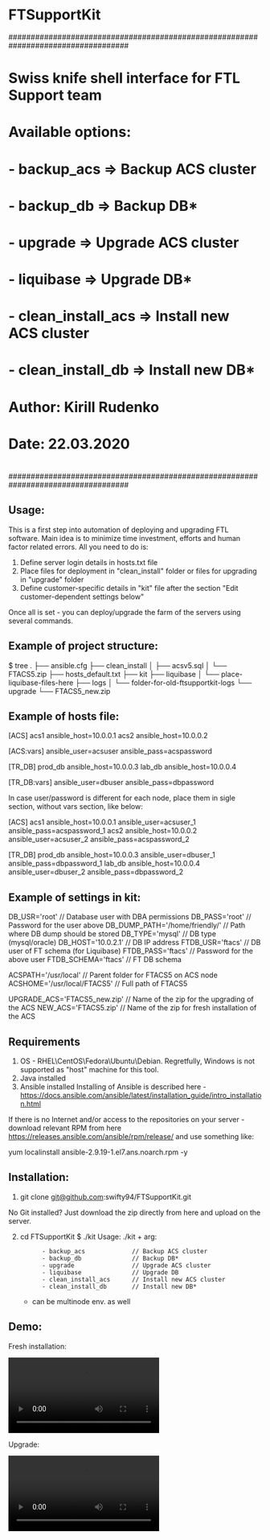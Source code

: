 # FTSupportKit

###################################################################################
#
#   Swiss knife shell interface for FTL Support team
#
#       Available options: 
#                           - backup_acs            => Backup ACS cluster
#                           - backup_db             => Backup DB*
#                           - upgrade               => Upgrade ACS cluster
#                           - liquibase             => Upgrade DB*
#                           - clean_install_acs     => Install new ACS cluster
#                           - clean_install_db      => Install new DB*
#
#                                    Author:    Kirill Rudenko
#                                    Date:      22.03.2020
#                                   
###################################################################################

Usage:
--- 
This is a first step into automation of deploying and upgrading FTL software.
Main idea is to minimize time investment, efforts and human factor related errors.
All you need to do is:

1. Define server login details in hosts.txt file
2. Place files for deployment in "clean_install" folder or files for upgrading in "upgrade" folder
3. Define customer-specific details in "kit" file after the section "Edit customer-dependent settings below"

Once all is set - you can deploy/upgrade the farm of the servers using several commands.

Example of project structure:
---
$ tree
.
├── ansible.cfg
├── clean_install
│   ├── acsv5.sql
│   └── FTACS5.zip
├── hosts_default.txt
├── kit
├── liquibase
│   └── place-liquibase-files-here
├── logs
│   └── folder-for-old-ftsupportkit-logs
└── upgrade
    └── FTACS5_new.zip

Example of hosts file:
----
[ACS]
acs1 ansible_host=10.0.0.1
acs2 ansible_host=10.0.0.2

[ACS:vars]
ansible_user=acsuser
ansible_pass=acspassword

[TR_DB]
prod_db	ansible_host=10.0.0.3
lab_db ansible_host=10.0.0.4

[TR_DB:vars]
ansible_user=dbuser
ansible_pass=dbpassword

In case user/password is different for each node, place them in sigle section, without vars section, like below:

[ACS]
acs1 ansible_host=10.0.0.1 ansible_user=acsuser_1 ansible_pass=acspassword_1
acs2 ansible_host=10.0.0.2 ansible_user=acsuser_2 ansible_pass=acspassword_2

[TR_DB]
prod_db	ansible_host=10.0.0.3 ansible_user=dbuser_1 ansible_pass=dbpassword_1
lab_db ansible_host=10.0.0.4 ansible_user=dbuser_2 ansible_pass=dbpassword_2


Example of settings in kit:
---

DB_USR='root'                           // Database user with DBA permissions
DB_PASS='root'                          // Password for the user above
DB_DUMP_PATH='/home/friendly/'          // Path where DB dump should be stored
DB_TYPE='mysql'                         // DB type (mysql/oracle)
DB_HOST='10.0.2.1'                      // DB IP address
FTDB_USR='ftacs'                        // DB user of FT schema (for Liquibase)
FTDB_PASS='ftacs'                       // Password for the above user
FTDB_SCHEMA='ftacs'                     // FT DB schema

ACSPATH='/usr/local'                    // Parent folder for FTACS5 on ACS node
ACSHOME='/usr/local/FTACS5'             // Full path of FTACS5

UPGRADE_ACS='FTACS5_new.zip'            // Name of the zip for the upgrading of the ACS
NEW_ACS='FTACS5.zip'                    // Name of the zip for fresh installation of the ACS

Requirements
---
1. OS - RHEL\CentOS\Fedora\Ubuntu\Debian. Regretfully, Windows is not supported as "host" machine for this tool.
2. Java installed
3. Ansible installed
Installing of Ansible is described here - https://docs.ansible.com/ansible/latest/installation_guide/intro_installation.html

If there is no Internet and/or access to the repositories on your server - download relevant RPM from here https://releases.ansible.com/ansible/rpm/release/
and use something like:

yum localinstall ansible-2.9.19-1.el7.ans.noarch.rpm -y


Installation:
---  

1. git clone git@github.com:swifty94/FTSupportKit.git

No Git installed? Just download the zip directly from here and upload on the server.

2. cd FTSupportKit
$ ./kit 
Usage: ./kit + arg:

             - backup_acs             // Backup ACS cluster
             - backup_db              // Backup DB*
             - upgrade                // Upgrade ACS cluster
             - liquibase              // Upgrade DB
             - clean_install_acs      // Install new ACS cluster
             - clean_install_db       // Install new DB*

      * can be multinode env. as well


Demo:
---
Fresh installation:

![](https://raw.githubusercontent.com/swifty94/FTSupportKit/main/media/clean_install.mp4)


Upgrade:

![](https://raw.githubusercontent.com/swifty94/FTSupportKit/main/media/upgrade.mp4)

